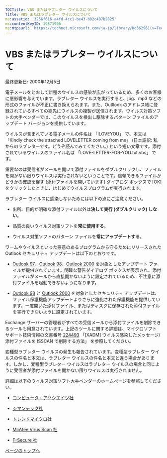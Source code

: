 ```yaml
---
TOCTitle: VBS またはラブレター ウイルスについて
Title: VBS またはラブレター ウイルスについて
ms:assetid: '3256f616-a4fd-4cc1-be43-b02c407b2825'
ms:contentKeyID: 19871906
ms:mtpsurl: 'https://technet.microsoft.com/ja-jp/library/Dd362961(v=TechNet.10)'
---
```


VBS またはラブレター ウイルスについて
=====================================

最終更新日: 2000年12月5日

電子メールをとおして新種のウイルスの感染が広がっているため、多くのお客様に悪影響を与えています。ラブレター ウイルスを実行すると、jpg、mp3 などの形式のファイルが不正に書き換えられます。また、Outllook のアドレス帳に登録されているすべての宛先にウイルスの複製が送信されます。ウイルス対策ソフトの大手ベンダーでは、このウイルスを検出し駆除するパターン ファイルのアップデート バージョンを提供しています。

ウイルスが含まれている電子メールの件名は 「ILOVEYOU」 で、本文は 「Kindly check the attached LOVELETTER coming from me」 (日本語訳: 私からのラブレターです。どうぞ読んでみてください。) という短い文章です。添付されているウイルスのファイル名は 「LOVE-LETTER-FOR-YOU.txt.vbs」 です。

重要なのは受信者がメールを開いて添付ファイルをダブルクリックし、ファイルを開かない限りウイルスは実行されないということです。信頼できるファイルかどうかの確認を促す \[添付ファイルを開いています\] ダイアログ ボックスで \[OK\] をクリックしたときに、はじめてウイルスプログラムが実行されます。

ラブレター ウイルスに感染しないためには以下の点にご注意ください。

-   出所、目的が明確な添付ファイル以外は**決して実行 (ダブルクリック) しない**。


-   品質の良いウイルス対策ソフトを**常に使用する**。


-   ウイルス対策ソフトのパターン ファイルを**常にアップデートする**。



ワームやウイルスといった悪意のあるプログラムから守るためにリリースされた Outlook セキュリティ アップデートは以下のとおりです。

-   [Outlook 97](http://office.microsoft.com/japan/downloads/9798/o97attch.aspx)、[Outlook 98](http://office.microsoft.com/japan/downloads/9798/out98sec.aspx)、[Outlook 2000](http://office.microsoft.com/japan/downloads/2000/out2ksec.aspx) を対象としたアップデート ファイルが提供されています。明確な警告ダイアログ ボックスが表示され、添付ファイルがメールから直接開かないように設定されているため、不注意に添付ファイルを起動できないようになります。


-   [Outlook 98](http://office.microsoft.com/japan/downloads/9798/out98sec.aspx) と [Outlook 2000](http://office.microsoft.com/japan/downloads/2000/out2ksec.aspx) を対象としたセキュリティ アップデートは、ファイル保護機能アップデートよりさらに強化された保護機能を提供しています。一度開いた添付ファイル、またはディスクに保存された添付ファイルを実行できないように設定されています。



Exchange サーバーの管理者がすべての受信メールから添付ファイルを削除できるツールも用意されています。上記のツールに関する詳細は、マイクロソフト サポート技術情報の文書番号 [224493](http://support.microsoft.com/kb/224493) 「\[XADM\] ウイルス感染したメッセージ/添付ファイルを ISSCAN で削除する方法」 を参照してください。

変種型ラブレター ウイルスの発生も報告されています。変種型ラブレター ウイルスの件名と本文は、ラブレター ウイルスの件名と本文と違う場合があります。しかし、変種型ラブレター ウイルスはラブレター ウイルスの場合と同じように受信者が添付ファイルを開かない限りウイルスは実行されません。

詳細は以下のウイルス対策ソフト大手ベンダーのホームページを参照してください。

-   [コンピュータ・アソシエイツ社](http://www.caj.co.jp/tec/tec_n/f_il0005iloveyou.htm)


-   [シマンテック社](http://www.symantec.com/region/jp/sarcj/data/v/vbs.loveletter.a.html)


-   [トレンドマイクロ社](http://www.trendmicro.co.jp/vinfo/virusencyclo/default5.asp?vname=vbs_loveletter)


-   [McAfee Virus Scan 社](http://vil.mcafee.com/dispvirus.asp?virus_k=98617&)


-   [F-Secure 社](http://www.data-fellows.com/v-descs/love.shtml)



[](#mainsection)[ページのトップへ](#mainsection)
